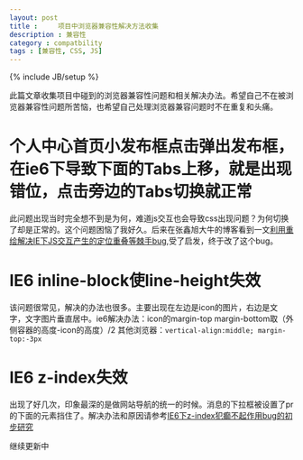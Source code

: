 ```yaml
---
layout: post
title : 	项目中浏览器兼容性解决方法收集
description : 兼容性
category : compatbility
tags : [兼容性, CSS, JS]
---
```

{% include JB/setup %}

此篇文章收集项目中碰到的浏览器兼容性问题和相关解决办法。希望自己不在被浏览器兼容性问题所苦恼，也希望自己处理浏览器兼容问题时不在重复和头痛。

# 个人中心首页小发布框点击弹出发布框，在ie6下导致下面的Tabs上移，就是出现错位，点击旁边的Tabs切换就正常

此问题出现当时完全想不到是为何，难道js交互也会导致css出现问题？为何切换了却是正常的。这个问题困恼了我好久。后来在张鑫旭大牛的博客看到一文[利用重绘解决IE下JS交互产生的定位重叠等棘手bug](http://www.zhangxinxu.com/wordpress/2013/01/js-paint-ie6-relative-ie8-inline-block-bug-fix/),受了启发，终于改了这个bug。

# IE6 inline-block使line-height失效
该问题很常见，解决的办法也很多。主要出现在左边是icon的图片，右边是文字，文字图片垂直居中。ie6解决办法：icon的margin-top  margin-bottom取（外侧容器的高度-icon的高度）/2  其他浏览器：`vertical-align:middle; margin-top:-3px` 


# IE6 z-index失效
出现了好几次，印象最深的是做网站导航的统一的时候。消息的下拉框被设置了pr的下面的元素挡住了。解决办法和原因请参考[IE6下z-index犯癫不起作用bug的初步研究](http://www.zhangxinxu.com/wordpress/2009/12/ie6%E4%B8%8Bz-index%E7%8A%AF%E7%99%AB%E4%B8%8D%E8%B5%B7%E4%BD%9C%E7%94%A8bug%E7%9A%84%E5%88%9D%E6%AD%A5%E7%A0%94%E7%A9%B6/)

继续更新中
